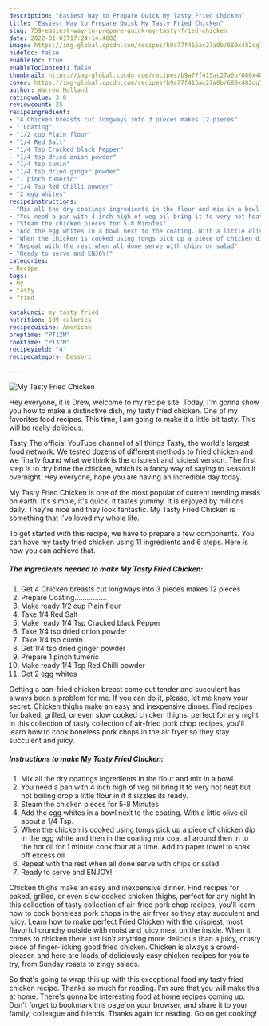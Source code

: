 ```yaml
---
description: "Easiest Way to Prepare Quick My Tasty Fried Chicken"
title: "Easiest Way to Prepare Quick My Tasty Fried Chicken"
slug: 759-easiest-way-to-prepare-quick-my-tasty-fried-chicken
date: 2022-01-01T17:24:14.460Z
image: https://img-global.cpcdn.com/recipes/b9a77f415ac27a0b/680x482cq70/my-tasty-fried-chicken-recipe-main-photo.jpg
hideToc: false
enableToc: true
enableTocContent: false
thumbnail: https://img-global.cpcdn.com/recipes/b9a77f415ac27a0b/680x482cq70/my-tasty-fried-chicken-recipe-main-photo.jpg
cover: https://img-global.cpcdn.com/recipes/b9a77f415ac27a0b/680x482cq70/my-tasty-fried-chicken-recipe-main-photo.jpg
author: Warren Holland
ratingvalue: 3.8
reviewcount: 25
recipeingredient:
- "4 Chicken breasts cut longways into 3 pieces makes 12 pieces"
- " Coating"
- "1/2 cup Plain flour"
- "1/4 Red Salt"
- "1/4 Tsp Cracked black Pepper"
- "1/4 tsp dried onion powder"
- "1/4 tsp cumin"
- "1/4 tsp dried ginger powder"
- "1 pinch tumeric"
- "1/4 Tsp Red Chilli powder"
- "2 egg whites"
recipeinstructions:
- "Mix all the dry coatings ingredients in the flour and mix in a bowl."
- "You need a pan with 4 inch high of veg oil bring it to very hot heat but not boiling drop a little flour in if it sizzles its ready."
- "Steam the chicken pieces for 5-8 Minutes"
- "Add the egg whites in a bowl next to the coating. With a little olive oil about a 1/4 Tsp."
- "When the chicken is cooked using tongs pick up a piece of chicken dip in the egg white and then in the coating mix coat all around then in to the hot oil for 1 minute cook four at a time. Add to paper towel to soak off excess oil"
- "Repeat with the rest when all done serve with chips or salad"
- "Ready to serve and ENJOY!"
categories:
- Recipe
tags:
- my
- tasty
- fried

katakunci: my tasty fried 
nutrition: 109 calories
recipecuisine: American
preptime: "PT12M"
cooktime: "PT37M"
recipeyield: "4"
recipecategory: Dessert

---
```



![My Tasty Fried Chicken](https://img-global.cpcdn.com/recipes/b9a77f415ac27a0b/680x482cq70/my-tasty-fried-chicken-recipe-main-photo.jpg)

Hey everyone, it is Drew, welcome to my recipe site. Today, I'm gonna show you how to make a distinctive dish, my tasty fried chicken. One of my favorites food recipes. This time, I am going to make it a little bit tasty. This will be really delicious.

Tasty The official YouTube channel of all things Tasty, the world&#39;s largest food network. We tested dozens of different methods to fried chicken and we finally found what we think is the crispiest and juiciest version. The first step is to dry brine the chicken, which is a fancy way of saying to season it overnight. Hey everyone, hope you are having an incredible day today.

My Tasty Fried Chicken is one of the most popular of current trending meals on earth. It's simple, it's quick, it tastes yummy. It is enjoyed by millions daily. They're nice and they look fantastic. My Tasty Fried Chicken is something that I've loved my whole life.


To get started with this recipe, we have to prepare a few components. You can have my tasty fried chicken using 11 ingredients and 6 steps. Here is how you can achieve that.

<!--inarticleads1-->

##### The ingredients needed to make My Tasty Fried Chicken:

1. Get 4 Chicken breasts cut longways into 3 pieces makes 12 pieces
1. Prepare  Coating................
1. Make ready 1/2 cup Plain flour
1. Take 1/4 Red Salt
1. Make ready 1/4 Tsp Cracked black Pepper
1. Take 1/4 tsp dried onion powder
1. Take 1/4 tsp cumin
1. Get 1/4 tsp dried ginger powder
1. Prepare 1 pinch tumeric
1. Make ready 1/4 Tsp Red Chilli powder
1. Get 2 egg whites


Getting a pan-fried chicken breast come out tender and succulent has always been a problem for me. If you can do it, please, let me know your secret. Chicken thighs make an easy and inexpensive dinner. Find recipes for baked, grilled, or even slow cooked chicken thighs, perfect for any night In this collection of tasty collection of air-fried pork chop recipes, you&#39;ll learn how to cook boneless pork chops in the air fryer so they stay succulent and juicy. 

<!--inarticleads2-->

##### Instructions to make My Tasty Fried Chicken:

1. Mix all the dry coatings ingredients in the flour and mix in a bowl.
1. You need a pan with 4 inch high of veg oil bring it to very hot heat but not boiling drop a little flour in if it sizzles its ready.
1. Steam the chicken pieces for 5-8 Minutes
1. Add the egg whites in a bowl next to the coating. With a little olive oil about a 1/4 Tsp.
1. When the chicken is cooked using tongs pick up a piece of chicken dip in the egg white and then in the coating mix coat all around then in to the hot oil for 1 minute cook four at a time. Add to paper towel to soak off excess oil
1. Repeat with the rest when all done serve with chips or salad
1. Ready to serve and ENJOY!

Chicken thighs make an easy and inexpensive dinner. Find recipes for baked, grilled, or even slow cooked chicken thighs, perfect for any night In this collection of tasty collection of air-fried pork chop recipes, you&#39;ll learn how to cook boneless pork chops in the air fryer so they stay succulent and juicy. Learn how to make perfect Fried Chicken with the crispiest, most flavorful crunchy outside with moist and juicy meat on the inside. When it comes to chicken there just isn&#39;t anything more delicious than a juicy, crusty piece of finger-licking good fried chicken. Chicken is always a crowd-pleaser, and here are loads of deliciously easy chicken recipes for you to try, from Sunday roasts to zingy salads. 

So that's going to wrap this up with this exceptional food my tasty fried chicken recipe. Thanks so much for reading. I'm sure that you will make this at home. There's gonna be interesting food at home recipes coming up. Don't forget to bookmark this page on your browser, and share it to your family, colleague and friends. Thanks again for reading. Go on get cooking!
